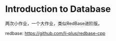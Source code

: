 # Introduction to Database

两次小作业，一个大作业，类似RedBase进阶版。

redbase: https://github.com/li-plus/redbase-cpp
